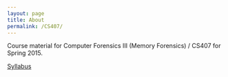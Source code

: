 ```yaml
---
layout: page
title: About
permalink: /CS407/
---
```


Course material for Computer Forensics III (Memory Forensics) / CS407 for Spring 2015. 

[Syllabus](http://www.tophertimzen.com/resources/cs407/syllabus)

